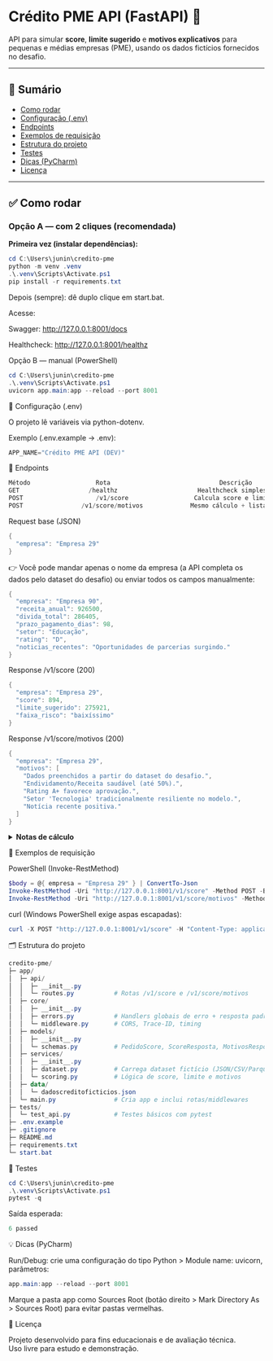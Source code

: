 # Crédito PME API (FastAPI) 🚀

API para simular **score**, **limite sugerido** e **motivos explicativos** para pequenas e médias empresas (PME), usando os dados fictícios fornecidos no desafio.

---

## 📑 Sumário
- [Como rodar](#-como-rodar)
- [Configuração (.env)](#-configuração-env)
- [Endpoints](#-endpoints)
- [Exemplos de requisição](#-exemplos-de-requisição)
- [Estrutura do projeto](#-estrutura-do-projeto)
- [Testes](#-testes)
- [Dicas (PyCharm)](#-dicas-pycharm)
- [Licença](#-licença)

---

## ✅ Como rodar

### Opção A — com 2 cliques (recomendada)

**Primeira vez (instalar dependências):**
```powershell
cd C:\Users\junin\credito-pme
python -m venv .venv
.\.venv\Scripts\Activate.ps1
pip install -r requirements.txt
```

Depois (sempre): dê duplo clique em start.bat.

Acesse:

Swagger: http://127.0.0.1:8001/docs

Healthcheck: http://127.0.0.1:8001/healthz

Opção B — manual (PowerShell)
```powershell
cd C:\Users\junin\credito-pme
.\.venv\Scripts\Activate.ps1
uvicorn app.main:app --reload --port 8001
```
🔧 Configuração (.env)

O projeto lê variáveis via python-dotenv.

Exemplo (.env.example → .env):
```powershell
APP_NAME="Crédito PME API (DEV)"
```

🔗 Endpoints
```powershell
Método	                Rota	                          Descrição
GET	                  /healthz	                    Healthcheck simples
POST	                /v1/score	               Calcula score e limite sugerido
POST	            /v1/score/motivos	          Mesmo cálculo + lista de motivos
```
Request base (JSON)
```powershell
{
  "empresa": "Empresa 29"
}
```
👉 Você pode mandar apenas o nome da empresa (a API completa os dados pelo dataset do desafio)
ou enviar todos os campos manualmente:
```powershell
{
  "empresa": "Empresa 90",
  "receita_anual": 926500,
  "divida_total": 286405,
  "prazo_pagamento_dias": 98,
  "setor": "Educação",
  "rating": "D",
  "noticias_recentes": "Oportunidades de parcerias surgindo."
}
```
Response /v1/score (200)
```powershell
{
  "empresa": "Empresa 29",
  "score": 894,
  "limite_sugerido": 275921,
  "faixa_risco": "baixíssimo"
}
```

Response /v1/score/motivos (200)
```powershell
{
  "empresa": "Empresa 29",
  "motivos": [
    "Dados preenchidos a partir do dataset do desafio.",
    "Endividamento/Receita saudável (até 50%).",
    "Rating A+ favorece aprovação.",
    "Setor 'Tecnologia' tradicionalmente resiliente no modelo.",
    "Notícia recente positiva."
  ]
}
```
<details> <summary><b>Notas de cálculo</b></summary>

Base do score vem do Rating (ex.: A+, B, C...).

Ajustes por setor, prazo de pagamento e notícias recentes.

Penalidade forte por endividamento (dívida/receita).

Score limitado entre 300–900.

Faixa de risco: baixíssimo / baixo / médio / alto / altíssimo.

Limite sugerido = fração da receita anual ajustada pelo rating e pelo endividamento.

</details>

🧪 Exemplos de requisição

PowerShell (Invoke-RestMethod)
```powershell
$body = @{ empresa = "Empresa 29" } | ConvertTo-Json
Invoke-RestMethod -Uri "http://127.0.0.1:8001/v1/score" -Method POST -Body $body -ContentType "application/json"
Invoke-RestMethod -Uri "http://127.0.0.1:8001/v1/score/motivos" -Method POST -Body $body -ContentType "application/json"
```
curl (Windows PowerShell exige aspas escapadas):
```powershell
curl -X POST "http://127.0.0.1:8001/v1/score" -H "Content-Type: application/json" -d "{\"empresa\":\"Empresa 29\"}"
```

🗂 Estrutura do projeto
```powershell
credito-pme/
├─ app/
│  ├─ api/
│  │  ├─ __init__.py
│  │  └─ routes.py           # Rotas /v1/score e /v1/score/motivos
│  ├─ core/
│  │  ├─ __init__.py
│  │  ├─ errors.py           # Handlers globais de erro + resposta padrão
│  │  └─ middleware.py       # CORS, Trace-ID, timing
│  ├─ models/
│  │  ├─ __init__.py
│  │  └─ schemas.py          # PedidoScore, ScoreResposta, MotivosResposta
│  ├─ services/
│  │  ├─ __init__.py
│  │  ├─ dataset.py          # Carrega dataset fictício (JSON/CSV/Parquet/XML)
│  │  └─ scoring.py          # Lógica de score, limite e motivos
│  ├─ data/
│  │  └─ dadoscreditoficticios.json
│  └─ main.py                # Cria app e inclui rotas/middlewares
├─ tests/
│  └─ test_api.py            # Testes básicos com pytest
├─ .env.example
├─ .gitignore
├─ README.md
├─ requirements.txt
└─ start.bat
```

🧪 Testes
```powershell
cd C:\Users\junin\credito-pme
.\.venv\Scripts\Activate.ps1
pytest -q
```
Saída esperada:
```powershell
6 passed
```

💡 Dicas (PyCharm)

Run/Debug: crie uma configuração do tipo Python > Module name: uvicorn, parâmetros:
```powershell
app.main:app --reload --port 8001
```
Marque a pasta app como Sources Root (botão direito > Mark Directory As > Sources Root) para evitar pastas vermelhas.

📜 Licença

Projeto desenvolvido para fins educacionais e de avaliação técnica.  
Uso livre para estudo e demonstração.


